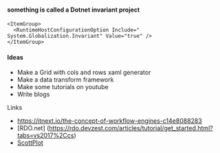 #### something is called a Dotnet invariant project
```
​<​ItemGroup​>
  <​RuntimeHostConfigurationOption​ ​Include​=​"​System.Globalization.Invariant​"​ ​Value​=​"​true​"​ />
</​ItemGroup​>
```

#### Ideas
- Make a Grid with cols and rows xaml generator
- Make a data transform framework
- Make some tutorials on youtube
- Write blogs



Links
- https://itnext.io/the-concept-of-workflow-engines-c14e8088283
- [RDO.net] (https://rdo.devzest.com/articles/tutorial/get_started.html?tabs=vs2017%2Ccs)
- [ScottPlot](https://swharden.com/scottplot/quickstart#console-quickstart)